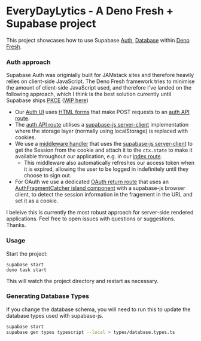 # EveryDayLytics - A Deno Fresh + Supabase project

This project showcases how to use Supabase [Auth](https://supabase.com/auth),
[Database](https://supabase.com/database) within
[Deno Fresh](https://fresh.deno.dev/).

### Auth approach

Supabase Auth was originially built for JAMstack sites and therefore heavily
relies on client-side JavaScript. The Deno Fresh framework tries to minimise the
amount of client-side JavaScript used, and therefore I've landed on the
following approach, which I think is the best solution currently until Supabase
ships [PKCE](https://supabase.com/docs/guides/resources/glossary#pkce)
([WIP here](https://github.com/supabase/gotrue/pull/891))

- Our [Auth UI](./islands/SignUpOrIn.tsx) uses
  [HTML forms](https://fresh.deno.dev/docs/getting-started/form-submissions)
  that make POST requests to an
  [auth API route](./routes/api/auth/%5Bauth%5D.ts).
- The [auth API route](./routes/api/auth/%5Bauth%5D.ts) utilises a
  [supabase-js server-client](./utils/supabase.ts) implementation where the
  storage layer (normally using localStorage) is replaced with cookies.
- We use a [middleware handler](./routes/_middleware.ts) that uses the
  [supabase-js server-client](./utils/supabase.ts) to get the Session from the
  cookie and attach it to the `ctx.state` to make it available throughout our
  application, e.g. in our [index route](./routes/index.tsx).
  - This middleware also automatically refreshes our access token when it is
    expired, allowing the user to be logged in indefinitely until they choose to
    sign out.
- For OAuth we use a dedicated
  [OAuth return route](./routes/supa-oauth-redirect-return.tsx) that uses an
  [AuthFragmentCatcher island component](./islands/AuthFragmentCatcher.tsx) with
  a supabase-js browser client, to detect the session information in the
  fragement in the URL and set it as a cookie.

I beleive this is currently the most robust approach for server-side rendered
applications. Feel free to open issues with questions or suggestions. Thanks.

### Usage

Start the project:

```
supabase start
deno task start
```

This will watch the project directory and restart as necessary.

### Generating Database Types

If you change the database schema, you will need to run this to update the
database types used with supabase-js.

```bash
supabase start
supabase gen types typescript --local > types/database.types.ts
```
